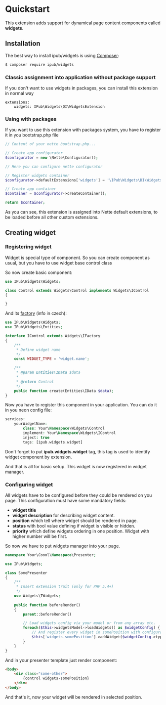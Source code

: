 # Quickstart

This extension adds support for dynamical page content components called **widgets**. 

## Installation

The best way to install ipub/widgets is using  [Composer](http://getcomposer.org/):

```sh
$ composer require ipub/widgets
```

### Classic assignment into application without package support

If you don't want to use widgets in packages, you can install this extension in normal way

```neon
extensions:
	widgets: IPub\Widgets\DI\WidgetsExtension
```

### Using with packages

If you want to use this extension with packages system, you have to register it in you bootstrap.php file

```php
// Content of your nette bootstrap.php...

// Create app configurator
$configurator = new \Nette\Configurator();

// Here you can configure nette configurator

// Register widgets container
$configurator->defaultExtensions['widgets'] = '\IPub\Widgets\DI\WidgetsExtension';

// Create app container
$container = $configurator->createContainer();

return $container;
```

As you can see, this extension is assigned into Nette default extensions, to be loaded before all other custom extensions.

## Creating widget

### Registering widget

Widget is special type of component. So you can create component as usual, but you have to use widget base control class

So now create basic component:

```php
use IPub\Widgets\Widgets;

class Control extends Widgets\Control implements Widgets\IControl
{

}
```

And its [factory](http://pla.nette.org/cs/create-components-with-autowiring) (info in czech):

```php
use IPub\Widgets\Widgets;
use IPub\Widgets\Entities;

interface IControl extends Widgets\IFactory
{
	/**
	 * Define widget name
	 */
	const WIDGET_TYPE = 'widget.name';

	/**
	 * @param Entities\IData $data
	 *
	 * @return Control
	 */
	public function create(Entities\IData $data);
}
```

Now you have to register this component in your application. You can do it in you neon config file:

```php
services:
	yourWidgetName:
		class: Your\Namespace\Widgets\Control
		implement: Your\Namespace\Widgets\IControl
		inject: true
		tags: [ipub.widgets.widget]
```

Don't forget to put **ipub.widgets.widget** tag, this tag is used to identify widget component by extension.

And that is all for basic setup. This widget is now registered in widget manager.

### Configuring widget

All widgets have to be configured before they could be rendered on you page. This configuration must have some mandatory fields:

* **widget title**
* **widget description** for describing widget content.
* **position** which tell where widget should be rendered in page.
* **status** with bool value defining if widget is visible or hidden.
* **priority** which define widgets ordering in one position. Widget with higher number will be first.

So now we have to put widgets manager into your page.

```php
namespace Your\Coool\Namespace\Presenter;

use IPub\Widgets;

class SomePresenter
{
	/**
	 * Insert extension trait (only for PHP 5.4+)
	 */
	use Widgets\TWidgets;
	
	public function beforeRender()
	{
		parent::beforeRender()

		// Load widgets config via your model or from any array etc.
		foreach($this->widgetsModel->loadWidgets() as $widgetConfig) {
			// And register every widget in somePosition with configuration array
			$this['widgets-somePosition']->addWidget($widgetConfig->type, $widget->data);
		}
	}
}
```

And in your presenter template just render component:

```html
<body>
	<div class="some-other">
		{control widgets-somePosition}
	</div>
</body>
```

And that's it, now your widget will be rendered in selected position.